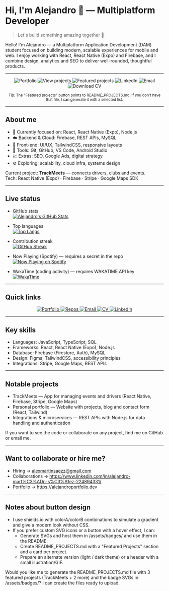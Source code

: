 # Hi, I'm Alejandro 👋 — Multiplatform Developer

> Let's build something amazing together 🚀

Hello! I'm Alejandro — a Multiplatform Application Development (DAM) student focused on building modern, scalable experiences for mobile and web. I enjoy working with React, React Native (Expo) and Firebase, and I combine design, analytics and SEO to deliver well-rounded, thoughtful products.

---

<!-- Hero: more stylized buttons -->
<p align="center">
  <!-- Primary gradient-style CTA (simulated with a colorful shield) -->
  <a href="https://alejandroportfolio.dev" title="Visit my portfolio" style="text-decoration:none">
    <img alt="Portfolio" src="https://img.shields.io/static/v1?label=Portfolio&message=alejandroportfolio.dev&colorA=0ea5e9&colorB=7c3aed&style=for-the-badge&logo=google-chrome" />
  </a>

  <!-- Projects: darker, prominent -->
  <a href="https://github.com/alejandromartinsaez?tab=repositories" title="View projects" style="text-decoration:none">
    <img alt="View projects" src="https://img.shields.io/static/v1?label=Projects&message=View%20Repos&color=0f172a&style=for-the-badge&logo=github&logoColor=white" />
  </a>

  <!-- Highlighted "Featured projects" as secondary CTA -->
  <a href="./README_PROJECTS.md" title="Featured projects" style="text-decoration:none">
    <img alt="Featured projects" src="https://img.shields.io/static/v1?label=Projects&message=Featured&colorA=06b6d4&colorB=8b5cf6&style=for-the-badge&logo=star" />
  </a>

  <!-- Social / contact -->
  <a href="https://www.linkedin.com/in/alejandro-mart%C3%ADn-s%C3%A1ez-224894331/" title="Connect on LinkedIn" style="text-decoration:none">
    <img alt="LinkedIn" src="https://img.shields.io/static/v1?label=LinkedIn&message=Connect&color=0A66C2&style=for-the-badge&logo=linkedin&logoColor=white" />
  </a>

  <a href="mailto:alexmartinsaezz@gmail.com" title="Send me an email" style="text-decoration:none">
    <img alt="Email" src="https://img.shields.io/static/v1?label=Email&message=Contact&color=D14836&style=for-the-badge&logo=gmail&logoColor=white" />
  </a>

  <a href="./assets/CV_AlejandroMartinSaez.pdf" title="Download my CV" style="text-decoration:none">
    <img alt="Download CV" src="https://img.shields.io/static/v1?label=CV&message=Download&color=6c757d&style=for-the-badge&logo=adobe&logoColor=white" />
  </a>
</p>

<p align="center">
  <small>Tip: The "Featured projects" button points to README_PROJECTS.md. If you don't have that file, I can generate it with a selected list.</small>
</p>

---

## About me
- 🔭 Currently focused on: React, React Native (Expo), Node.js  
- ☁️ Backend & Cloud: Firebase, REST APIs, MySQL  
- 🎨 Front-end: UI/UX, TailwindCSS, responsive layouts  
- 🧰 Tools: Git, GitHub, VS Code, Android Studio  
- 📈 Extras: SEO, Google Ads, digital strategy  
- ⚙️ Exploring: scalability, cloud infra, systems design

Current project: **TrackMeets** — connects drivers, clubs and events.  
Tech: React Native (Expo) · Firebase · Stripe · Google Maps SDK

---

## Live status
<!-- Widgets that update automatically -->
- GitHub stats  
  [![Alejandro's GitHub Stats](https://github-readme-stats.vercel.app/api?username=alejandromartinsaez&show_icons=true&theme=github_dark&count_private=true)](https://github.com/anuraghazra/github-readme-stats)

- Top languages  
  [![Top Langs](https://github-readme-stats.vercel.app/api/top-langs/?username=alejandromartinsaez&layout=compact&theme=github_dark)](https://github.com/anuraghazra/github-readme-stats)

- Contribution streak  
  [![GitHub Streak](https://streak-stats.demolab.com?user=alejandromartinsaez&theme=github-dark)](https://git.io/streak-stats)

- Now Playing (Spotify) — requires a secret in the repo  
  [![Now Playing on Spotify](https://img.shields.io/endpoint?url=https://api.example.com/spotify-now-playing/alejandromartinsaez&style=for-the-badge&color=green)](https://open.spotify.com)

- WakaTime (coding activity) — requires WAKATIME API key  
  [![WakaTime](https://wakatime.com/badge/user/waka_884e397b-3fcd-424e-bfaf-aaa1056cad55.svg)](https://wakatime.com/@waka_884e397b-3fcd-424e-bfaf-aaa1056cad55)

---

## Quick links
<p align="center">
  <a href="https://alejandroportfolio.dev">
    <img alt="Portfolio" src="https://img.shields.io/static/v1?label=Portfolio&message=Visit&color=007ACC&style=for-the-badge&logo=google-chrome&logoColor=white" />
  </a>
  <a href="https://github.com/alejandromartinsaez?tab=repositories">
    <img alt="Repos" src="https://img.shields.io/static/v1?label=Repos&message=My%20Projects&color=24292e&style=for-the-badge&logo=github&logoColor=white" />
  </a>
  <a href="mailto:alexmartinsaezz@gmail.com">
    <img alt="Email" src="https://img.shields.io/static/v1?label=Email&message=Contact&color=D14836&style=for-the-badge&logo=gmail&logoColor=white" />
  </a>
  <a href="./assets/CV_AlejandroMartinSaez.pdf">
    <img alt="CV" src="https://img.shields.io/static/v1?label=CV&message=PDF&color=6c757d&style=for-the-badge&logo=adobe&logoColor=white" />
  </a>
  <a href="https://www.linkedin.com/in/alejandro-mart%C3%ADn-s%C3%A1ez-224894331/">
    <img alt="LinkedIn" src="https://img.shields.io/static/v1?label=LinkedIn&message=Connect&color=0A66C2&style=for-the-badge&logo=linkedin&logoColor=white" />
  </a>
</p>

---

## Key skills
- Languages: JavaScript, TypeScript, SQL  
- Frameworks: React, React Native (Expo), Node.js  
- Database: Firebase (Firestore, Auth), MySQL  
- Design: Figma, TailwindCSS, accessibility principles  
- Integrations: Stripe, Google Maps, REST APIs

---

## Notable projects
- TrackMeets — App for managing events and drivers (React Native, Firebase, Stripe, Google Maps)  
- Personal portfolio — Website with projects, blog and contact form (React, Tailwind)  
- Integrations & microservices — REST APIs with Node.js for data handling and authentication

If you want to see the code or collaborate on any project, find me on GitHub or email me.

---

## Want to collaborate or hire me?
- Hiring → alexmartinsaezz@gmail.com  
- Collaborations → https://www.linkedin.com/in/alejandro-mart%C3%ADn-s%C3%A1ez-224894331/  
- Portfolio → https://alejandroportfolio.dev

---

## Notes about button design
- I use shields.io with colorA/colorB combinations to simulate a gradient and give a modern look without CSS.
- If you prefer custom SVG icons or a button with a hover effect, I can:
  - Generate SVGs and host them in /assets/badges/ and use them in the README.
  - Create README_PROJECTS.md with a "Featured Projects" section and a card per project.
  - Prepare an alternate version (light / dark theme) or a header with a small illustration/GIF.

Would you like me to generate the README_PROJECTS.md file with 3 featured projects (TrackMeets + 2 more) and the badge SVGs in /assets/badges/? I can create the files ready to upload.
